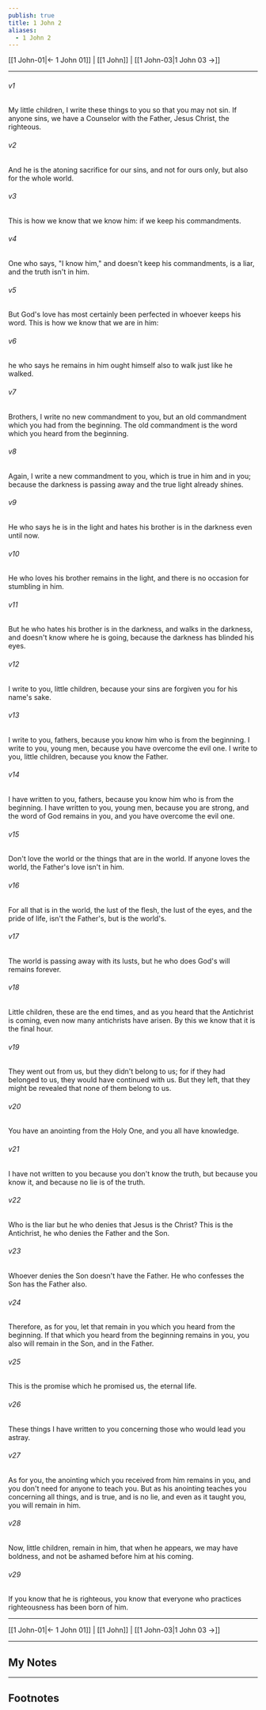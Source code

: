 ```yaml
---
publish: true
title: 1 John 2
aliases:
  - 1 John 2
---
```


[[1 John-01|← 1 John 01]] | [[1 John]] | [[1 John-03|1 John 03 →]]
***



###### v1 
My little children, I write these things to you so that you may not sin. If anyone sins, we have a Counselor with the Father, Jesus Christ, the righteous. 

###### v2 
And he is the atoning sacrifice for our sins, and not for ours only, but also for the whole world. 

###### v3 
This is how we know that we know him: if we keep his commandments. 

###### v4 
One who says, "I know him," and doesn't keep his commandments, is a liar, and the truth isn't in him. 

###### v5 
But God's love has most certainly been perfected in whoever keeps his word. This is how we know that we are in him: 

###### v6 
he who says he remains in him ought himself also to walk just like he walked. 

###### v7 
Brothers, I write no new commandment to you, but an old commandment which you had from the beginning. The old commandment is the word which you heard from the beginning. 

###### v8 
Again, I write a new commandment to you, which is true in him and in you; because the darkness is passing away and the true light already shines. 

###### v9 
He who says he is in the light and hates his brother is in the darkness even until now. 

###### v10 
He who loves his brother remains in the light, and there is no occasion for stumbling in him. 

###### v11 
But he who hates his brother is in the darkness, and walks in the darkness, and doesn't know where he is going, because the darkness has blinded his eyes. 

###### v12 
I write to you, little children, because your sins are forgiven you for his name's sake. 

###### v13 
I write to you, fathers, because you know him who is from the beginning. I write to you, young men, because you have overcome the evil one. I write to you, little children, because you know the Father. 

###### v14 
I have written to you, fathers, because you know him who is from the beginning. I have written to you, young men, because you are strong, and the word of God remains in you, and you have overcome the evil one. 

###### v15 
Don't love the world or the things that are in the world. If anyone loves the world, the Father's love isn't in him. 

###### v16 
For all that is in the world, the lust of the flesh, the lust of the eyes, and the pride of life, isn't the Father's, but is the world's. 

###### v17 
The world is passing away with its lusts, but he who does God's will remains forever. 

###### v18 
Little children, these are the end times, and as you heard that the Antichrist is coming, even now many antichrists have arisen. By this we know that it is the final hour. 

###### v19 
They went out from us, but they didn't belong to us; for if they had belonged to us, they would have continued with us. But they left, that they might be revealed that none of them belong to us. 

###### v20 
You have an anointing from the Holy One, and you all have knowledge. 

###### v21 
I have not written to you because you don't know the truth, but because you know it, and because no lie is of the truth. 

###### v22 
Who is the liar but he who denies that Jesus is the Christ? This is the Antichrist, he who denies the Father and the Son. 

###### v23 
Whoever denies the Son doesn't have the Father. He who confesses the Son has the Father also. 

###### v24 
Therefore, as for you, let that remain in you which you heard from the beginning. If that which you heard from the beginning remains in you, you also will remain in the Son, and in the Father. 

###### v25 
This is the promise which he promised us, the eternal life. 

###### v26 
These things I have written to you concerning those who would lead you astray. 

###### v27 
As for you, the anointing which you received from him remains in you, and you don't need for anyone to teach you. But as his anointing teaches you concerning all things, and is true, and is no lie, and even as it taught you, you will remain in him. 

###### v28 
Now, little children, remain in him, that when he appears, we may have boldness, and not be ashamed before him at his coming. 

###### v29 
If you know that he is righteous, you know that everyone who practices righteousness has been born of him.

***
[[1 John-01|← 1 John 01]] | [[1 John]] | [[1 John-03|1 John 03 →]]

---
## My Notes

---
## Footnotes